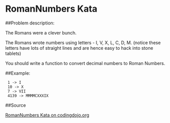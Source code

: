 RomanNumbers Kata
===========

##Problem description:

The Romans were a clever bunch.

The Romans wrote numbers using letters - I, V, X, L, C, D, M. (notice these letters have lots of straight lines and are hence easy to hack into stone tablets)

You should write a function to convert decimal numbers to Roman Numbers.

##Example:

     1 -> I
     10 -> X
     7 -> VII
     4139 -> MMMMCXXXIX

##Source

[RomanNumbers Kata on codingdojo.org](http://codingdojo.org/cgi-bin/index.pl?KataRomanNumerals)
